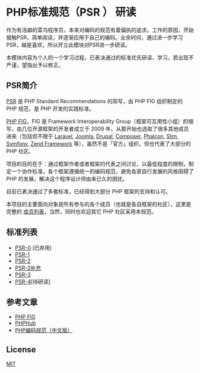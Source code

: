 # PHP标准规范（PSR ） 研读 

作为有洁癖的菜鸟程序员，本来对编码的规范有着偏执的追求。工作的原因，开始接触PSR，简单阅读，并逐渐应用于自己的编码。业余时间，通过进一步学习PSR，越是喜欢，所以开立此模块对PSR进一步研读。

本模块内容为个人的一个学习过程，已表决通过的标准优先研读、学习，若出现不严谨，望指出予以修正。

## PSR简介
[PSR](https://github.com/php-fig/fig-standards "PSR") 是 PHP Standard Recommendations 的简写，由 PHP FIG 组织制定的 PHP 规范，是 PHP 开发的实践标准。

[PHP FIG](https://github.com/php-fig "PHP FIG")，FIG 是 Framework Interoperability Group（框架可互用性小组）的缩写，由几位开源框架的开发者成立于 2009 年，从那开始也选取了很多其他成员进来（包括但不限于 [Laravel](http://laravel.com/ "Laravel"), [Joomla](https://www.joomla.org/ "Joomla"), [Drupal](https://www.drupal.org/ "Drupal"), [Composer](https://getcomposer.org/ "Composer"), [Phalcon](https://phalconphp.com/en/ "Phalcon"), [Slim](http://www.slimframework.com/ "Slim"), [Symfony](http://symfony.com/ "Symfony"), [Zend Framework](http://framework.zend.com/ "Zend Framework") 等），虽然不是「官方」组织，但也代表了大部分的 PHP 社区。

项目的目的在于：通过框架作者或者框架的代表之间讨论，以最低程度的限制，制定一个协作标准，各个框架遵循统一的编码规范，避免各家自行发展的风格阻碍了 PHP 的发展，解决这个程序设计师由来已久的困扰。

目前已表决通过了多套标准，已经得到大部分 PHP 框架的支持和认可。

本项目的主要面向对象是所有参与的各个成员（也就是各自框架的社区），这里是完整的 [成员列表](http://www.php-fig.org/members/)，当然，同时也欢迎其它 PHP 社区采用本规范。

## 标准列表
- [PSR-0](https://github.com/HikingTsang/PSR/issues/1 "PSR-0") (已弃用)
- [PSR-1](https://github.com/HikingTsang/PSR/issues/2 "PSR-1")
- [PSR-2](https://github.com/HikingTsang/PSR/issues/3 "PSR-2")
- [PSR-2补充](https://github.com/HikingTsang/PSR/issues/4 "PSR-2补充")
- [PSR-3](https://github.com/HikingTsang/PSR/issues/5 "PSR-3")
- [PSR-4](https://github.com/HikingTsang/PSR/issues/6 "PSR-4")[待研读]

## 参考文章
- [PHP FIG](http://www.php-fig.org/ "PHP FIG")
- [PHPHub](https://psr.phphub.org/ "PHPHub")
- [PHP编码规范（中文版）](https://www.kancloud.cn/thinkphp/php-fig-psr/3139 "PHP编码规范（中文版）")

## License

[MIT](https://github.com/bcit-ci/CodeIgniter/blob/develop/user_guide_src/source/license.rst "MIT")
